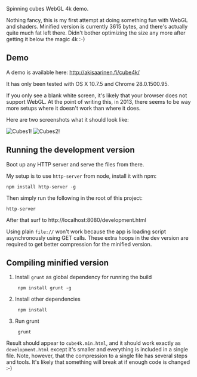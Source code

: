 Spinning cubes WebGL 4k demo.

Nothing fancy, this is my first attempt at doing something fun with WebGL
and shaders. Minified version is currently 3615 bytes, and there's
actually quite much fat left there. Didn't bother optimizing
the size any more after getting it below the magic 4k :-)

Demo
----

A demo is available here: http://akisaarinen.fi/cube4k/

It has only been tested with OS X 10.7.5 and Chrome 28.0.1500.95.

If you only see a blank white screen, it's likely that your browser
does not support WebGL. At the point of writing this, in 2013, there
seems to be way more setups where it doesn't work than where it does.

Here are two screenshots what it should look like:

![Cubes1!](https://raw.github.com/akisaarinen/cube4k/master/screenshots/cubes1.png)
![Cubes2!](https://raw.github.com/akisaarinen/cube4k/master/screenshots/cubes2.png)

Running the development version
-------------------------------

Boot up any HTTP server and serve the files from there.

My setup is to use `http-server` from node, install it with npm:

    npm install http-server -g

Then simply run the following in the root of this project:

    http-server

After that surf to http://localhost:8080/development.html

Using plain `file://` won't work because the app is loading script 
asynchronously using GET calls. These extra hoops in the dev version
are required to get better compression for the minified version.

Compiling minified version
---------------------------

1. Install `grunt` as global dependency for running the build

        npm install grunt -g

2. Install other dependencies
    
        npm install

3. Run grunt

        grunt

Result should appear to `cube4k.min.html`, and it should work exactly
as `development.html` except it's smaller and everything is included
in a single file. Note, however, that the compression to a single file
has several steps and tools. It's likely that something will break
at if enough code is changed :-)

